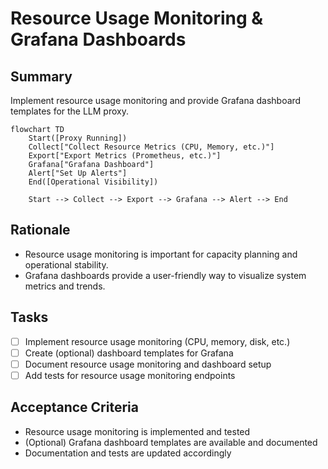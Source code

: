 # Resource Usage Monitoring & Grafana Dashboards

## Summary
Implement resource usage monitoring and provide Grafana dashboard templates for the LLM proxy.

```mermaid
flowchart TD
    Start([Proxy Running])
    Collect["Collect Resource Metrics (CPU, Memory, etc.)"]
    Export["Export Metrics (Prometheus, etc.)"]
    Grafana["Grafana Dashboard"]
    Alert["Set Up Alerts"]
    End([Operational Visibility])

    Start --> Collect --> Export --> Grafana --> Alert --> End
```

## Rationale
- Resource usage monitoring is important for capacity planning and operational stability.
- Grafana dashboards provide a user-friendly way to visualize system metrics and trends.

## Tasks
- [ ] Implement resource usage monitoring (CPU, memory, disk, etc.)
- [ ] Create (optional) dashboard templates for Grafana
- [ ] Document resource usage monitoring and dashboard setup
- [ ] Add tests for resource usage monitoring endpoints

## Acceptance Criteria
- Resource usage monitoring is implemented and tested
- (Optional) Grafana dashboard templates are available and documented
- Documentation and tests are updated accordingly 